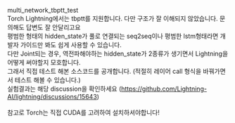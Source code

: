 multi_network_tbptt_test <br />
Torch Lightning에서는 tbptt를 지원합니다. 다만 구조가 잘 이해되지 않았습니다. 문의해도 답변도 잘 안달리고요 <br />
평범한 형태의 hidden_state가 풀로 연결되는 seq2seq이나 평범한 lstm형태라면 개발자 가이드만 봐도 쉽게 사용할 수 있습니다. <br />
다만 Joint되는 경우, 역전파해야하는 hidden_state가 2종류가 생기면서 Lightning을 어떻게 써야할지 모호합니다. <br />
그래서 직접 테스트 해본 소스코드를 공개합니다. (적절히 레이어 call 형식을 바꿔가면서 테스트 해볼 수 있습니다.) <br />
실험결과는 해당 discussion을 확인하세요 (https://github.com/Lightning-AI/lightning/discussions/15643) <br />
<br />
참고로 Torch는 직접 CUDA를 고려하여 설치하셔야합니다!